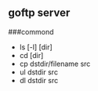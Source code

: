 ## goftp server
###commond
* ls [-l]  [dir]
* cd [dir]
* cp dstdir/filename src
* ul dstdir src
* dl dstdir src
